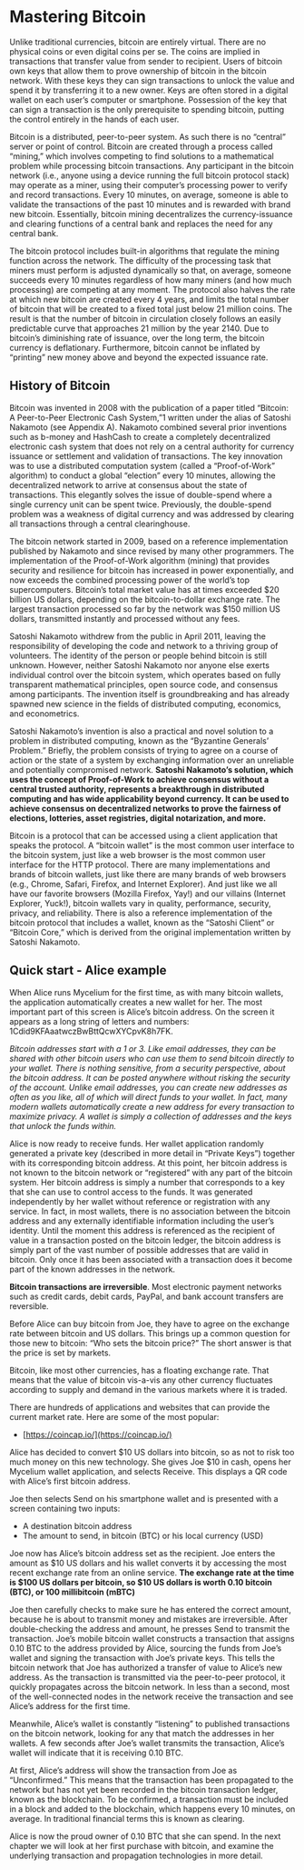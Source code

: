 # Mastering Bitcoin

Unlike traditional currencies, bitcoin are entirely virtual. There are no physical coins or even digital coins per se. The coins are implied in transactions that transfer value from sender to recipient. Users of bitcoin own keys that allow them to prove ownership of bitcoin in the bitcoin network. With these keys they can sign transactions to unlock the value and spend it by transferring it to a new owner. Keys are often stored in a digital wallet on each user’s computer or smartphone. Possession of the key that can sign a transaction is the only prerequisite to spending bitcoin, putting the control entirely in the hands of each user.

Bitcoin is a distributed, peer-to-peer system. As such there is no “central” server or point of control. Bitcoin are created through a process called “mining,” which involves competing to find solutions to a mathematical problem while processing bitcoin transactions. Any participant in the bitcoin network (i.e., anyone using a device running the full bitcoin protocol stack) may operate as a miner, using their computer’s processing power to verify and record transactions. Every 10 minutes, on average, someone is able to validate the transactions of the past 10 minutes and is rewarded with brand new bitcoin. Essentially, bitcoin mining decentralizes the currency-issuance and clearing functions of a central bank and replaces the need for any central bank.

The bitcoin protocol includes built-in algorithms that regulate the mining function across the network. The difficulty of the processing task that miners must perform is adjusted dynamically so that, on average, someone succeeds every 10 minutes regardless of how many miners (and how much processing) are competing at any moment. The protocol also halves the rate at which new bitcoin are created every 4 years, and limits the total number of bitcoin that will be created to a fixed total just below 21 million coins. The result is that the number of bitcoin in circulation closely follows an easily predictable curve that approaches 21 million by the year 2140. Due to bitcoin’s diminishing rate of issuance, over the long term, the bitcoin currency is deflationary. Furthermore, bitcoin cannot be inflated by “printing” new money above and beyond the expected issuance rate.

## History of Bitcoin

Bitcoin was invented in 2008 with the publication of a paper titled “Bitcoin: A Peer-to-Peer Electronic Cash System,”1 written under the alias of Satoshi Nakamoto (see Appendix A). Nakamoto combined several prior inventions such as b-money and HashCash to create a completely decentralized electronic cash system that does not rely on a central authority for currency issuance or settlement and validation of transactions. The key innovation was to use a distributed computation system (called a “Proof-of-Work” algorithm) to conduct a global “election” every 10 minutes, allowing the decentralized network to arrive at consensus about the state of transactions. This elegantly solves the issue of double-spend where a single currency unit can be  spent twice. Previously, the double-spend problem was a weakness of digital currency and was addressed by clearing all transactions through a central clearinghouse.

The bitcoin network started in 2009, based on a reference implementation published by Nakamoto and since revised by many other programmers. The implementation of the Proof-of-Work algorithm (mining) that provides security and resilience for bitcoin has increased in power exponentially, and now exceeds the combined processing power of the world’s top supercomputers. Bitcoin’s total market value has at times exceeded $20 billion US dollars, depending on the bitcoin-to-dollar exchange rate. The largest transaction processed so far by the network was $150 million US dollars, transmitted instantly and processed without any fees.

Satoshi Nakamoto withdrew from the public in April 2011, leaving the responsibility of developing the code and network to a thriving group of volunteers. The identity of the person or people behind bitcoin is still unknown. However, neither Satoshi Nakamoto nor anyone else exerts individual control over the bitcoin system, which operates based on fully transparent mathematical principles, open source code, and consensus among participants. The invention itself is groundbreaking and has already spawned new science in the fields of distributed computing, economics, and econometrics.

Satoshi Nakamoto’s invention is also a practical and novel solution to a problem in distributed computing, known as the “Byzantine Generals’ Problem.” Briefly, the problem consists of trying to agree on a course of action or the state of a system by exchanging information over an unreliable and potentially compromised network. **Satoshi Nakamoto’s solution, which uses the concept of Proof-of-Work to achieve consensus without a central trusted authority, represents a breakthrough in distributed computing and has wide applicability beyond currency. It can be used to achieve consensus on decentralized networks to prove the fairness of elections, lotteries, asset registries, digital notarization, and more.**

Bitcoin is a protocol that can be accessed using a client application that speaks the protocol. A “bitcoin wallet” is the most common user interface to the bitcoin system, just like a web browser is the most common user interface for the HTTP protocol. There are many implementations and brands of bitcoin wallets, just like there are many brands of web browsers (e.g., Chrome, Safari, Firefox, and Internet Explorer). And just like we all have our favorite browsers (Mozilla Firefox, Yay!) and our villains (Internet Explorer, Yuck!), bitcoin wallets vary in quality, performance, security, privacy, and reliability. There is also a reference implementation of the bitcoin protocol that includes a wallet, known as the “Satoshi Client” or “Bitcoin Core,” which is derived from the original implementation written by Satoshi Nakamoto.

## Quick start - Alice example

When Alice runs Mycelium for the first time, as with many bitcoin wallets, the application automatically creates a new wallet for her. The most important part of this screen is Alice’s bitcoin address. On the screen it appears as a long string of letters and numbers: 1Cdid9KFAaatwczBwBttQcwXYCpvK8h7FK.

*Bitcoin addresses start with a 1 or 3. Like email addresses, they can be shared with other bitcoin users who can use them to send bitcoin directly to your wallet. There is nothing sensitive, from a security perspective, about the bitcoin address. It can be posted anywhere without risking the security of the account. Unlike email addresses, you can create new addresses as often as you like, all of which will direct funds to your wallet. In fact, many modern wallets automatically create a new address for every transaction to maximize privacy. A wallet is simply a collection of addresses and the keys that unlock the funds within.*

Alice is now ready to receive funds. Her wallet application randomly generated a private key (described in more detail in “Private Keys”) together with its corresponding bitcoin address. At this point, her bitcoin address is not known to the bitcoin network or “registered” with any part of the bitcoin system. Her bitcoin address is simply a number that corresponds to a key that she can use to control access to the funds. It was generated independently by her wallet without reference or registration with any service. In fact, in most wallets, there is no association between the bitcoin address and any externally identifiable information including the user’s identity. Until the moment this address is referenced as the recipient of value in a transaction posted on the bitcoin ledger, the bitcoin address is simply part of the vast number of possible addresses that are valid in bitcoin. Only once it has been associated with a transaction does it become part of the known addresses in the network.

**Bitcoin transactions are irreversible**. Most electronic payment networks such as credit cards, debit cards, PayPal, and bank account transfers are reversible.

Before Alice can buy bitcoin from Joe, they have to agree on the exchange rate between bitcoin and US dollars. This brings up a common question for those new to bitcoin: “Who sets the bitcoin price?” The short answer is that the price is set by markets.

Bitcoin, like most other currencies, has a floating exchange rate. That means that the value of bitcoin vis-a-vis any other currency fluctuates according to supply and demand in the various markets where it is traded.

There are hundreds of applications and websites that can provide the current market rate. Here are some of the most popular:

- [https://coincap.io/](https://coincap.io/)

Alice has decided to convert $10 US dollars into bitcoin, so as not to risk too much money on this new technology. She gives Joe $10 in cash, opens her Mycelium wallet application, and selects Receive. This displays a QR code with Alice’s first bitcoin address.

Joe then selects Send on his smartphone wallet and is presented with a screen containing two inputs:

- A destination bitcoin address
- The amount to send, in bitcoin (BTC) or his local currency (USD)

Joe now has Alice’s bitcoin address set as the recipient. Joe enters the amount as $10 US dollars and his wallet converts it by accessing the most recent exchange rate from an online service. **The exchange rate at the time is $100 US dollars per bitcoin, so $10 US dollars is worth 0.10 bitcoin (BTC), or 100 millibitcoin (mBTC)**

Joe then carefully checks to make sure he has entered the correct amount, because he is about to transmit money and mistakes are irreversible. After double-checking the address and amount, he presses Send to transmit the transaction. Joe’s mobile bitcoin wallet constructs a transaction that assigns 0.10 BTC to the address provided by Alice, sourcing the funds from Joe’s wallet and signing the transaction with Joe’s private keys. This tells the bitcoin network that Joe has authorized a transfer of value to Alice’s new address. As the transaction is transmitted via the peer-to-peer protocol, it quickly propagates across the bitcoin network. In less than a second, most of the well-connected nodes in the network receive the transaction and see Alice’s address for the first time.

Meanwhile, Alice’s wallet is constantly “listening” to published transactions on the bitcoin network, looking for any that match the addresses in her wallets. A few seconds after Joe’s wallet transmits the transaction, Alice’s wallet will indicate that it is receiving 0.10 BTC.

At first, Alice’s address will show the transaction from Joe as “Unconfirmed.” This means that the transaction has been propagated to the network but has not yet been recorded in the bitcoin transaction ledger, known as the blockchain. To be confirmed, a transaction must be included in a block and added to the blockchain, which happens every 10 minutes, on average. In traditional financial terms this is known as clearing.

Alice is now the proud owner of 0.10 BTC that she can spend. In the next chapter we will look at her first purchase with bitcoin, and examine the underlying transaction and propagation technologies in more detail.